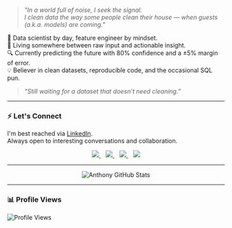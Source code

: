 > *"In a world full of noise, I seek the signal.  
I clean data the way some people clean their house — when guests (a.k.a. models) are coming."*

🧠 Data scientist by day, feature engineer by mindset.  
📍 Living somewhere between raw input and actionable insight.  
🔍 Currently predicting the future with 80% confidence and a ±5% margin of error.  
💡 Believer in clean datasets, reproducible code, and the occasional SQL pun.

> *“Still waiting for a dataset that doesn’t need cleaning.”*

---

### ⚡ Let's Connect

I'm best reached via [LinkedIn](https://www.linkedin.com/in/anthonymipawa/).  
Always open to interesting conversations and collaboration.

<p align="center">
  <a href="https://twitter.com/LoytTony">
    <img src="https://img.shields.io/badge/twitter-%231DA1F2.svg?&style=for-the-badge&logo=twitter&logoColor=white" />
  </a>&nbsp;&nbsp;
  <a href="mailto:hilanth7@gmail.com">
    <img src="https://img.shields.io/badge/email-%23D14836.svg?&style=for-the-badge&logo=gmail&logoColor=white" />
  </a>&nbsp;&nbsp;
  <a href="https://www.linkedin.com/in/anthonymipawa/">
    <img src="https://img.shields.io/badge/linkedin-%230077B5.svg?&style=for-the-badge&logo=linkedin&logoColor=white" />
  </a>&nbsp;&nbsp;
  <a href="https://medium.com/@mipawa">
    <img src="https://img.shields.io/badge/Medium-12100E?style=for-the-badge&logo=medium&logoColor=white" />
  </a>
</p>

---

<p align="center">
  <img src="https://github-readme-stats.vercel.app/api?username=Tonyloyt&count_private=true&show_icons=true&theme=noctis_minimus&hide_border=true" alt="Anthony GitHub Stats" />
</p>

---

### 📊 Profile Views

<p align="left">
  <img src="https://komarev.com/ghpvc/?username=Tonyloyt&color=dc143c" alt="Profile Views" />
</p>
